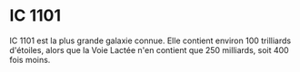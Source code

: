 # IC 1101

IC 1101 est la plus grande galaxie connue. Elle contient environ 100 trilliards
d'étoiles, alors que la Voie Lactée n'en contient que 250 milliards, soit 400
fois moins.
